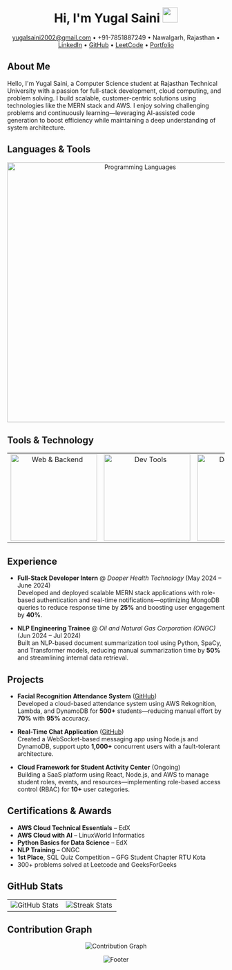 <!---
Yugalsaini123/Yugalsaini123 is a ✨ special ✨ repository because its `README.md` (this file) appears on your GitHub profile.
You can click the Preview link to take a look at your changes.
--->

<!-- Banner -->
<h1 align="center"><b>Hi, I'm Yugal Saini</b> <img src="https://media.giphy.com/media/hvRJCLFzcasrR4ia7z/giphy.gif" width="35"></h1>

<!-- Contact Info -->
<p align="center">
  <a href="mailto:yugalsaini2002@gmail.com">yugalsaini2002@gmail.com</a> &bull; +91-7851887249 &bull; Nawalgarh, Rajasthan &bull; 
  <a href="https://www.linkedin.com/in/yugal-saini/">LinkedIn</a> &bull; 
  <a href="https://github.com/Yugalsaini123">GitHub</a> &bull; 
  <a href="https://leetcode.com/u/Yugalsaini/">LeetCode</a> &bull; 
  <a href="https://yugalsaini.netlify.app/">Portfolio</a>
</p>

<!-- About Me -->
## About Me
Hello, I'm Yugal Saini, a Computer Science student at Rajasthan Technical University with a passion for full-stack development, cloud computing, and problem solving. I build scalable, customer-centric solutions using technologies like the MERN stack and AWS. I enjoy solving challenging problems and continuously learning—leveraging AI-assisted code generation to boost efficiency while maintaining a deep understanding of system architecture.

<!-- Languages -->
## Languages & Tools
<p align="center">
  <img src="https://skillicons.dev/icons?i=java,python,js,html,css,latex,c" alt="Programming Languages" width="600px">
</p>

<!-- Tools & Technology -->
## Tools & Technology
<table align="center">
  <tr>
    <td align="center">
      <img src="https://skillicons.dev/icons?i=react,express,nodejs,mongodb,dotnet" width="200px" alt="Web & Backend">
    </td>
    <td align="center">
      <img src="https://skillicons.dev/icons?i=bash,git,vscode,visualstudio,postman,codepen" width="200px" alt="Dev Tools">
    </td>
    <td align="center">
      <img src="https://skillicons.dev/icons?i=figma,ai,tailwind,bootstrap" width="200px" alt="Design & Other">
    </td>
  </tr>
</table>

<!-- Experience -->
## Experience
- **Full-Stack Developer Intern** @ *Dooper Health Technology* (May 2024 – June 2024)  
  Developed and deployed scalable MERN stack applications with role-based authentication and real-time notifications—optimizing MongoDB queries to reduce response time by **25%** and boosting user engagement by **40%**.

- **NLP Engineering Trainee** @ *Oil and Natural Gas Corporation (ONGC)* (Jun 2024 – Jul 2024)  
  Built an NLP-based document summarization tool using Python, SpaCy, and Transformer models, reducing manual summarization time by **50%** and streamlining internal data retrieval.

<!-- Projects -->
## Projects
- **Facial Recognition Attendance System** ([GitHub](https://github.com/Yugalsaini123))  
  Developed a cloud-based attendance system using AWS Rekognition, Lambda, and DynamoDB for **500+** students—reducing manual effort by **70%** with **95%** accuracy.

- **Real-Time Chat Application** ([GitHub](https://github.com/Yugalsaini123))  
  Created a WebSocket-based messaging app using Node.js and DynamoDB, support upto **1,000+** concurrent users with a fault-tolerant architecture.

- **Cloud Framework for Student Activity Center** (Ongoing)  
  Building a SaaS platform using React, Node.js, and AWS to manage student roles, events, and resources—implementing role-based access control (RBAC) for **10+** user categories.

<!-- Certifications & Awards -->
## Certifications & Awards
- **AWS Cloud Technical Essentials** – EdX  
- **AWS Cloud with AI** – LinuxWorld Informatics  
- **Python Basics for Data Science** – EdX  
- **NLP Training** – ONGC  
- **1st Place**, SQL Quiz Competition – GFG Student Chapter RTU Kota  
- 300+ problems solved at Leetcode and GeeksForGeeks

<!-- GitHub Stats -->
## GitHub Stats
<table width="100%">
  <tr>
    <td width="50%" align="center">
      <img src="https://github-readme-stats.vercel.app/api?username=Yugalsaini123&count_private=true&show_icons=true&theme=nightowl" alt="GitHub Stats">
    </td>
    <td width="50%" align="center">
      <img src="https://streak-stats.demolab.com?user=Yugalsaini123&theme=nightowl" alt="Streak Stats">
    </td>
  </tr>
</table>

<!-- Contribution Graph -->
## Contribution Graph
<p align="center">
  <img src="https://github-readme-activity-graph.vercel.app/graph?username=Yugalsaini123&bg_color=011627&color=79d3c3&line=c792ea&point=ffeb95&area=true&hide_border=false" alt="Contribution Graph">
</p>

<!-- Footer -->
<p align="center">
  <img src="https://capsule-render.vercel.app/api?type=waving&color=gradient&height=65&section=footer" alt="Footer">
</p>
